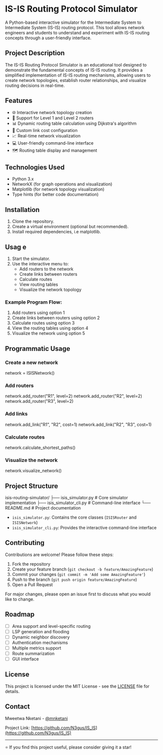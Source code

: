 # IS-IS Routing Protocol Simulator

A Python-based interactive simulator for the Intermediate System to Intermediate System (IS-IS) routing protocol. This tool allows network engineers and students to understand and experiment with IS-IS routing concepts through a user-friendly interface.

## Project Description

The IS-IS Routing Protocol Simulator is an educational tool designed to demonstrate the fundamental concepts of IS-IS routing. It provides a simplified implementation of IS-IS routing mechanisms, allowing users to create network topologies, establish router relationships, and visualize routing decisions in real-time.

## Features

- 🌐 Interactive network topology creation
- 🔄 Support for Level 1 and Level 2 routers
- 📊 Dynamic routing table calculation using Dijkstra's algorithm
- 🔗 Custom link cost configuration
- 📈 Real-time network visualization
- 💻 User-friendly command-line interface
- 🗺️ Routing table display and management

## Technologies Used

- Python 3.x
- NetworkX (for graph operations and visualization)
- Matplotlib (for network topology visualization)
- Type hints (for better code documentation)

## Installation

1. Clone the repository.
2. Create a virtual environment (optional but recommended).
3. Install required dependencies, i.e matplotlib.


## Usag e

1. Start the simulator.
2. Use the interactive menu to:
   - Add routers to the network
   - Create links between routers
   - Calculate routes
   - View routing tables
   - Visualize the network topology

### Example Program Flow:
1. Add routers using option 1
2. Create links between routers using option 2
3. Calculate routes using option 3
4. View the routing tables using option 4
5. Visualize the network using option 5

## Programmatic Usage

### Create a new network
network = ISISNetwork()

### Add routers
network.add_router("R1", level=2)
network.add_router("R2", level=2)
network.add_router("R3", level=2)

### Add links
network.add_link("R1", "R2", cost=1)
network.add_link("R2", "R3", cost=1)

### Calculate routes
network.calculate_shortest_paths()

### Visualize the network
network.visualize_network()


## Project Structure
isis-routing-simulator/
├── isis_simulator.py # Core simulator implementation
├── isis_simulator_cli.py # Command-line interface
└── README.md # Project documentation

- `isis_simulator.py`: Contains the core classes (`ISISRouter` and `ISISNetwork`)
- `isis_simulator_cli.py`: Provides the interactive command-line interface

## Contributing

Contributions are welcome! Please follow these steps:

1. Fork the repository
2. Create your feature branch (`git checkout -b feature/AmazingFeature`)
3. Commit your changes (`git commit -m 'Add some AmazingFeature'`)
4. Push to the branch (`git push origin feature/AmazingFeature`)
5. Open a Pull Request

For major changes, please open an issue first to discuss what you would like to change.

## Roadmap

- [ ] Area support and level-specific routing
- [ ] LSP generation and flooding
- [ ] Dynamic neighbor discovery
- [ ] Authentication mechanisms
- [ ] Multiple metrics support
- [ ] Route summarization
- [ ] GUI interface

## License

This project is licensed under the MIT License - see the [LICENSE](https://rem.mit-license.org) file for details.

## Contact

Mweetwa Nketani - [@mnketani](https://www.linkedin.com/in/mweetwa-nketani-a62825212)

Project Link: [https://github.com/N3gus/IS_IS](https://github.com/N3gus/IS_IS)

---

⭐️ If you find this project useful, please consider giving it a star!